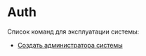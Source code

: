 # Auth
Список команд для эксплуатации системы:

- [Создать администратора системы](app:auth:user:create-admin.md)
